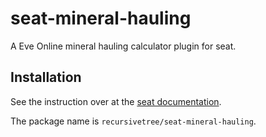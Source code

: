 # seat-mineral-hauling
A Eve Online mineral hauling calculator plugin for seat.

## Installation
See the instruction over at the [seat documentation](https://eveseat.github.io/docs/community_packages/).

The package name is `recursivetree/seat-mineral-hauling`.